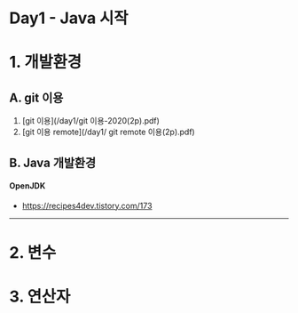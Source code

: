 # Day1 - Java 시작

# 1. 개발환경

## A. git 이용

1. [git 이용](/day1/git 이용-2020(2p).pdf)
2. [git 이용 remote](/day1/ git remote 이용(2p).pdf)

## B. Java 개발환경

#### OpenJDK

- https://recipes4dev.tistory.com/173

---

# 2. 변수

# 3. 연산자
